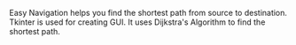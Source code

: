 Easy Navigation helps you find the shortest path from source to destination.
Tkinter is used for creating GUI. 
It uses Dijkstra's Algorithm to find the shortest path.
